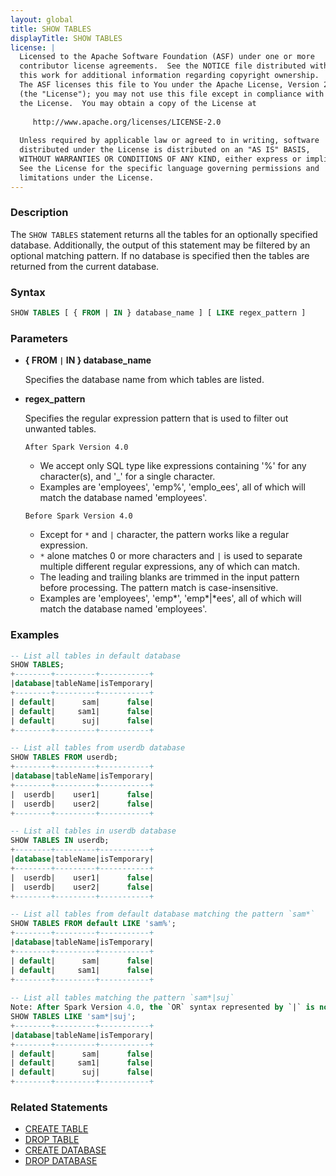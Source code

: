 ```yaml
---
layout: global
title: SHOW TABLES
displayTitle: SHOW TABLES
license: |
  Licensed to the Apache Software Foundation (ASF) under one or more
  contributor license agreements.  See the NOTICE file distributed with
  this work for additional information regarding copyright ownership.
  The ASF licenses this file to You under the Apache License, Version 2.0
  (the "License"); you may not use this file except in compliance with
  the License.  You may obtain a copy of the License at
 
     http://www.apache.org/licenses/LICENSE-2.0
 
  Unless required by applicable law or agreed to in writing, software
  distributed under the License is distributed on an "AS IS" BASIS,
  WITHOUT WARRANTIES OR CONDITIONS OF ANY KIND, either express or implied.
  See the License for the specific language governing permissions and
  limitations under the License.
---
```


### Description

The `SHOW TABLES` statement returns all the tables for an optionally specified database.
Additionally, the output of this statement may be filtered by an optional matching
pattern. If no database is specified then the tables are returned from the 
current database.

### Syntax

```sql
SHOW TABLES [ { FROM | IN } database_name ] [ LIKE regex_pattern ]
```

### Parameters

* **{ FROM `|` IN } database_name**

     Specifies the database name from which tables are listed.

* **regex_pattern**

     Specifies the regular expression pattern that is used to filter out unwanted tables.

      After Spark Version 4.0
     * We accept only SQL type like expressions containing '%' for any character(s), and '_' for a single character.
     * Examples are 'employees', 'emp%', 'emplo_ees', all of which will match the database named 'employees'.

      Before Spark Version 4.0
     * Except for `*` and `|` character, the pattern works like a regular expression.
     * `*` alone matches 0 or more characters and `|` is used to separate multiple different regular expressions,
       any of which can match.
     * The leading and trailing blanks are trimmed in the input pattern before processing. The pattern match is case-insensitive.
     * Examples are 'employees', 'emp*', 'emp*|*ees', all of which will match the database named 'employees'.

### Examples

```sql
-- List all tables in default database
SHOW TABLES;
+--------+---------+-----------+
|database|tableName|isTemporary|
+--------+---------+-----------+
| default|      sam|      false|
| default|     sam1|      false|
| default|      suj|      false|
+--------+---------+-----------+

-- List all tables from userdb database 
SHOW TABLES FROM userdb;
+--------+---------+-----------+
|database|tableName|isTemporary|
+--------+---------+-----------+
|  userdb|    user1|      false|
|  userdb|    user2|      false|
+--------+---------+-----------+

-- List all tables in userdb database
SHOW TABLES IN userdb;
+--------+---------+-----------+
|database|tableName|isTemporary|
+--------+---------+-----------+
|  userdb|    user1|      false|
|  userdb|    user2|      false|
+--------+---------+-----------+

-- List all tables from default database matching the pattern `sam*`
SHOW TABLES FROM default LIKE 'sam%';
+--------+---------+-----------+
|database|tableName|isTemporary|
+--------+---------+-----------+
| default|      sam|      false|
| default|     sam1|      false|
+--------+---------+-----------+
  
-- List all tables matching the pattern `sam*|suj`
Note: After Spark Version 4.0, the `OR` syntax represented by `|` is no longer supported by default.
SHOW TABLES LIKE 'sam*|suj';
+--------+---------+-----------+
|database|tableName|isTemporary|
+--------+---------+-----------+
| default|      sam|      false|
| default|     sam1|      false|
| default|      suj|      false|
+--------+---------+-----------+
```

### Related Statements

* [CREATE TABLE](sql-ref-syntax-ddl-create-table.html)
* [DROP TABLE](sql-ref-syntax-ddl-drop-table.html)
* [CREATE DATABASE](sql-ref-syntax-ddl-create-database.html)
* [DROP DATABASE](sql-ref-syntax-ddl-drop-database.html)
